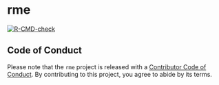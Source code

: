 # rme

<!-- badges: start -->

[![R-CMD-check](https://github.com/d-morrison/rme/actions/workflows/R-CMD-check.yaml/badge.svg)](https://github.com/d-morrison/rme/actions/workflows/R-CMD-check.yaml)
<!-- badges: end -->


## Code of Conduct
  
Please note that the `rme` project is released with a [Contributor Code of Conduct](https://contributor-covenant.org/version/2/1/CODE_OF_CONDUCT.html). By contributing to this project, you agree to abide by its terms.

